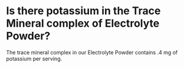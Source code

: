 # Is there potassium in the Trace Mineral complex of Electrolyte Powder?

The trace mineral complex in our Electrolyte Powder contains .4 mg of potassium per serving.